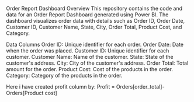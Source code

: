 Order Report Dashboard
Overview
This repository contains the code and data for an Order Report Dashboard generated using Power BI. The dashboard visualizes order data with details such as Order ID, Order Date, Customer ID, Customer Name, State, City, Order Total, Product Cost, and Category.

Data Columns
Order ID: Unique identifier for each order.
Order Date: Date when the order was placed.
Customer ID: Unique identifier for each customer.
Customer Name: Name of the customer.
State: State of the customer's address.
City: City of the customer's address.
Order Total: Total amount for the order.
Product Cost: Cost of the products in the order.
Category: Category of the products in the order.


Here i have created profit column by:
Profit = Orders[order_total]-Orders[Product cost]
